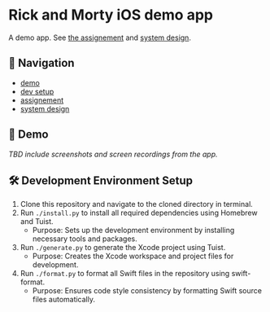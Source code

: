 # Rick and Morty iOS demo app

A demo app. See [the assignement](./assignment.md) and [system design](./system_design.md).

## 🧭 Navigation
- [demo](#demo)
- [dev setup](#development-environment-setup)
- [assignement](./assignment.md)
- [system design](./system_design.md)

## 🚀 Demo

*TBD include screenshots and screen recordings from the app.*

## 🛠️ Development Environment Setup

1. Clone this repository and navigate to the cloned directory in terminal.
2. Run `./install.py` to install all required dependencies using Homebrew and Tuist.
	- Purpose: Sets up the development environment by installing necessary tools and packages.
3. Run `./generate.py` to generate the Xcode project using Tuist.
	- Purpose: Creates the Xcode workspace and project files for development.
4. Run `./format.py` to format all Swift files in the repository using swift-format.
	- Purpose: Ensures code style consistency by formatting Swift source files automatically.
